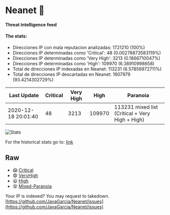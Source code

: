 # Neanet :hocho:
#### Threat intelligence feed
#### The stats:

- Direcciones IP con mala reputacion analizadas: 1721210 (100%)
- Direcciones IP determinadas como 'Critical':  48 (0.00278873583119%)
- Direcciones IP determinadas como 'Very High':  3213 (0.1866710047%)
- Direcciones IP determinadas como 'High':  109970 (6.38910998658)
- Total de direcciones IP indexadas en Neanet:  113231 (6.57856972711%)
- Total de direcciones IP descartadas en Neanet:  1607979 (93.4214302729%)

| Last Update | Critical | Very High | High | Paranoia |
| --- | --- | --- | --- | --- |
| 2020-12-18 20:01:40 | 48 | 3213 | 109970 | 113231 mixed list (Critical + Very High + High)|

![Stats](https://docs.google.com/spreadsheets/d/e/2PACX-1vSnaNMIXVabIpDJjufMlzH7poXnshF3mgd8Is1g9ytUEzVsP5my4Trn8f-xkoLLQ38xpL3HtmUexLo6/pubchart?oid=501124687&format=image)

For the historical stats go to: [link](/stats.csv)
## Raw
- :scream: [Critical](https://raw.githubusercontent.com/JavaGarcia/Neanet/master/blacklists/neanet_critical.txt)
- :fearful: [VeryHigh](https://raw.githubusercontent.com/JavaGarcia/Neanet/master/blacklists/neanet_veryHigh.txtt)
- :frowning: [High](https://raw.githubusercontent.com/JavaGarcia/Neanet/master/blacklists/neanet_high.txt)
- :dizzy_face: [Mixed-Paranoia](https://raw.githubusercontent.com/JavaGarcia/Neanet/master/blacklists/neanet_all.txt)


Your IP is indexed? You may request to takedown. [https://github.com/JavaGarcia/Neanet/issues](https://github.com/JavaGarcia/Neanet/issues)





















































































































































































































































































































































































































































































































































































































































































































































































































































































































































































































































































































































































































































































































































































































































































































































































































































































































































































































































































































































































































































































































































































































































































































































































































































































































































































































































































































































































































































































































































































